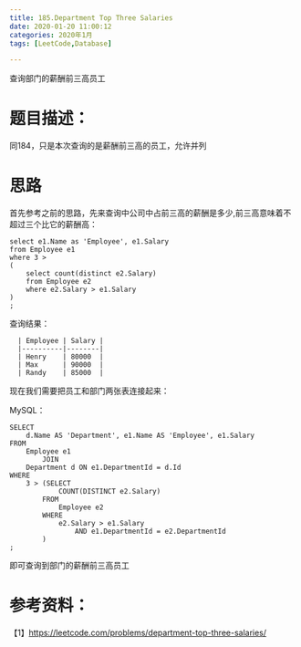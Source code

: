 ```yaml
---
title: 185.Department Top Three Salaries
date: 2020-01-20 11:00:12
categories: 2020年1月
tags: [LeetCode,Database]

---
```


查询部门的薪酬前三高员工

<!-- more -->

# 题目描述：
同184，只是本次查询的是薪酬前三高的员工，允许并列

# 思路
首先参考之前的思路，先来查询中公司中占前三高的薪酬是多少,前三高意味着不超过三个比它的薪酬高：

    select e1.Name as 'Employee', e1.Salary
    from Employee e1
    where 3 >
    (
        select count(distinct e2.Salary)
        from Employee e2
        where e2.Salary > e1.Salary
    )
    ;
查询结果：

      | Employee | Salary |
      |----------|--------|
      | Henry    | 80000  |
      | Max      | 90000  |
      | Randy    | 85000  |

现在我们需要把员工和部门两张表连接起来：

MySQL：

    SELECT
        d.Name AS 'Department', e1.Name AS 'Employee', e1.Salary
    FROM
        Employee e1
            JOIN
        Department d ON e1.DepartmentId = d.Id
    WHERE
        3 > (SELECT
                COUNT(DISTINCT e2.Salary)
            FROM
                Employee e2
            WHERE
                e2.Salary > e1.Salary
                    AND e1.DepartmentId = e2.DepartmentId
            )
    ;
即可查询到部门的薪酬前三高员工


# 参考资料：
【1】https://leetcode.com/problems/department-top-three-salaries/
